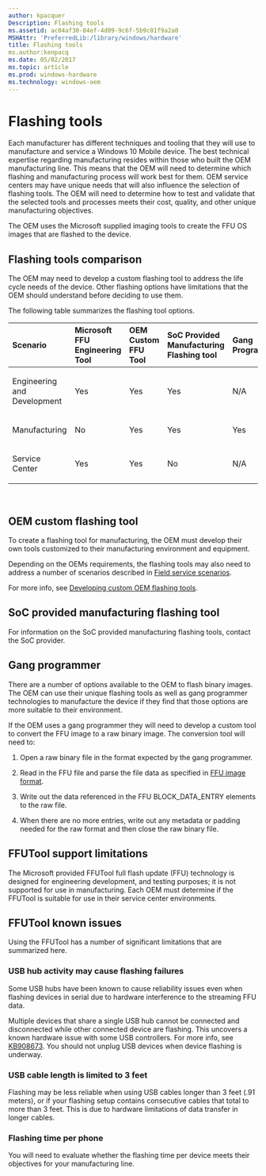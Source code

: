 ```yaml
---
author: kpacquer
Description: Flashing tools
ms.assetid: ac04af30-84ef-4d09-9c6f-5b9c01f9a2a0
MSHAttr: 'PreferredLib:/library/windows/hardware'
title: Flashing tools
ms.author:kenpacq
ms.date: 05/02/2017
ms.topic: article
ms.prod: windows-hardware
ms.technology: windows-oem
---
```


# Flashing tools


Each manufacturer has different techniques and tooling that they will use to manufacture and service a Windows 10 Mobile device. The best technical expertise regarding manufacturing resides within those who built the OEM manufacturing line. This means that the OEM will need to determine which flashing and manufacturing process will work best for them. OEM service centers may have unique needs that will also influence the selection of flashing tools. The OEM will need to determine how to test and validate that the selected tools and processes meets their cost, quality, and other unique manufacturing objectives.

The OEM uses the Microsoft supplied imaging tools to create the FFU OS images that are flashed to the device.

## <span id="Flashing_tools_comparison"></span><span id="flashing_tools_comparison"></span><span id="FLASHING_TOOLS_COMPARISON"></span>Flashing tools comparison


The OEM may need to develop a custom flashing tool to address the life cycle needs of the device. Other flashing options have limitations that the OEM should understand before deciding to use them.

The following table summarizes the flashing tool options.

<table>
<colgroup>
<col width="20%" />
<col width="20%" />
<col width="20%" />
<col width="20%" />
<col width="20%" />
</colgroup>
<thead>
<tr class="header">
<th align="left">Scenario</th>
<th align="left">Microsoft FFU Engineering Tool</th>
<th align="left">OEM Custom FFU Tool</th>
<th align="left">SoC Provided Manufacturing Flashing tool</th>
<th align="left">Gang Programmer</th>
</tr>
</thead>
<tbody>
<tr class="odd">
<td align="left"><p>Engineering and Development</p></td>
<td align="left"><p>Yes</p></td>
<td align="left"><p>Yes</p></td>
<td align="left"><p>Yes</p></td>
<td align="left"><p>N/A</p></td>
</tr>
<tr class="even">
<td align="left"><p>Manufacturing</p></td>
<td align="left"><p>No</p></td>
<td align="left"><p>Yes</p></td>
<td align="left"><p>Yes</p></td>
<td align="left"><p>Yes</p></td>
</tr>
<tr class="odd">
<td align="left"><p>Service Center</p></td>
<td align="left"><p>Yes</p></td>
<td align="left"><p>Yes</p></td>
<td align="left"><p>No</p></td>
<td align="left"><p>N/A</p></td>
</tr>
</tbody>
</table>

 

## <span id="OEM_custom_flashing_tool"></span><span id="oem_custom_flashing_tool"></span><span id="OEM_CUSTOM_FLASHING_TOOL"></span>OEM custom flashing tool


To create a flashing tool for manufacturing, the OEM must develop their own tools customized to their manufacturing environment and equipment.

Depending on the OEMs requirements, the flashing tools may also need to address a number of scenarios described in [Field service scenarios](field-service-scenarios.md).

For more info, see [Developing custom OEM flashing tools](developing-custom-oem-flashing-tools.md).

## <span id="SoC_provided_manufacturing_flashing_tool"></span><span id="soc_provided_manufacturing_flashing_tool"></span><span id="SOC_PROVIDED_MANUFACTURING_FLASHING_TOOL"></span>SoC provided manufacturing flashing tool


For information on the SoC provided manufacturing flashing tools, contact the SoC provider.

## <span id="Gang_programmer"></span><span id="gang_programmer"></span><span id="GANG_PROGRAMMER"></span>Gang programmer


There are a number of options available to the OEM to flash binary images. The OEM can use their unique flashing tools as well as gang programmer technologies to manufacture the device if they find that those options are more suitable to their environment.

If the OEM uses a gang programmer they will need to develop a custom tool to convert the FFU image to a raw binary image. The conversion tool will need to:

1.  Open a raw binary file in the format expected by the gang programmer.

2.  Read in the FFU file and parse the file data as specified in [FFU image format](ffu-image-format.md).

3.  Write out the data referenced in the FFU BLOCK\_DATA\_ENTRY elements to the raw file.

4.  When there are no more entries, write out any metadata or padding needed for the raw format and then close the raw binary file.

## <span id="FFUTool_support_limitations"></span><span id="ffutool_support_limitations"></span><span id="FFUTOOL_SUPPORT_LIMITATIONS"></span>FFUTool support limitations


The Microsoft provided FFUTool full flash update (FFU) technology is designed for engineering development, and testing purposes; it is not supported for use in manufacturing. Each OEM must determine if the FFUTool is suitable for use in their service center environments.

## <span id="FFUTool_known_issues"></span><span id="ffutool_known_issues"></span><span id="FFUTOOL_KNOWN_ISSUES"></span>FFUTool known issues


Using the FFUTool has a number of significant limitations that are summarized here.

### <span id="USB_hub_activity_may_cause_flashing_failures"></span><span id="usb_hub_activity_may_cause_flashing_failures"></span><span id="USB_HUB_ACTIVITY_MAY_CAUSE_FLASHING_FAILURES"></span>USB hub activity may cause flashing failures

Some USB hubs have been known to cause reliability issues even when flashing devices in serial due to hardware interference to the streaming FFU data.

Multiple devices that share a single USB hub cannot be connected and disconnected while other connected device are flashing. This uncovers a known hardware issue with some USB controllers. For more info, see [KB908673](http://support.microsoft.com/kb/908673). You should not unplug USB devices when device flashing is underway.

### <span id="USB_cable_length_is_limited_to_3_feet"></span><span id="usb_cable_length_is_limited_to_3_feet"></span><span id="USB_CABLE_LENGTH_IS_LIMITED_TO_3_FEET"></span>USB cable length is limited to 3 feet

Flashing may be less reliable when using USB cables longer than 3 feet (.91 meters), or if your flashing setup contains consecutive cables that total to more than 3 feet. This is due to hardware limitations of data transfer in longer cables.

### <span id="Flashing_time_per_phone"></span><span id="flashing_time_per_phone"></span><span id="FLASHING_TIME_PER_PHONE"></span>Flashing time per phone

You will need to evaluate whether the flashing time per device meets their objectives for your manufacturing line.

 

 





